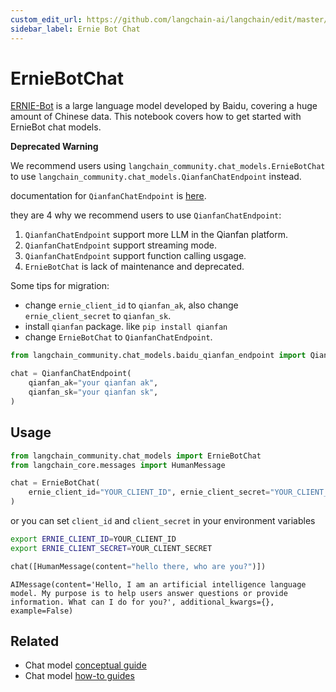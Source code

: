 ```yaml
---
custom_edit_url: https://github.com/langchain-ai/langchain/edit/master/docs/docs/integrations/chat/ernie.ipynb
sidebar_label: Ernie Bot Chat
---
```

# ErnieBotChat

[ERNIE-Bot](https://cloud.baidu.com/doc/WENXINWORKSHOP/s/jlil56u11) is a large language model developed by Baidu, covering a huge amount of Chinese data.
This notebook covers how to get started with ErnieBot chat models.

**Deprecated Warning**

We recommend users using `langchain_community.chat_models.ErnieBotChat` 
to use `langchain_community.chat_models.QianfanChatEndpoint` instead.

documentation for `QianfanChatEndpoint` is [here](/docs/integrations/chat/baidu_qianfan_endpoint/).

they are 4 why we recommend users to use `QianfanChatEndpoint`:

1. `QianfanChatEndpoint` support more LLM in the Qianfan platform.
2. `QianfanChatEndpoint` support streaming mode.
3. `QianfanChatEndpoint` support function calling usgage.
4. `ErnieBotChat` is lack of maintenance and deprecated.

Some tips for migration:

- change `ernie_client_id` to `qianfan_ak`, also change `ernie_client_secret` to `qianfan_sk`.
- install `qianfan` package. like `pip install qianfan`
- change `ErnieBotChat` to `QianfanChatEndpoint`.


```python
from langchain_community.chat_models.baidu_qianfan_endpoint import QianfanChatEndpoint

chat = QianfanChatEndpoint(
    qianfan_ak="your qianfan ak",
    qianfan_sk="your qianfan sk",
)
```

## Usage


```python
from langchain_community.chat_models import ErnieBotChat
from langchain_core.messages import HumanMessage

chat = ErnieBotChat(
    ernie_client_id="YOUR_CLIENT_ID", ernie_client_secret="YOUR_CLIENT_SECRET"
)
```

or you can set `client_id` and `client_secret` in your environment variables
```bash
export ERNIE_CLIENT_ID=YOUR_CLIENT_ID
export ERNIE_CLIENT_SECRET=YOUR_CLIENT_SECRET
```


```python
chat([HumanMessage(content="hello there, who are you?")])
```



```output
AIMessage(content='Hello, I am an artificial intelligence language model. My purpose is to help users answer questions or provide information. What can I do for you?', additional_kwargs={}, example=False)
```



## Related

- Chat model [conceptual guide](/docs/concepts/#chat-models)
- Chat model [how-to guides](/docs/how_to/#chat-models)
